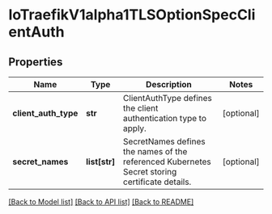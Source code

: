 # IoTraefikV1alpha1TLSOptionSpecClientAuth

## Properties
Name | Type | Description | Notes
------------ | ------------- | ------------- | -------------
**client_auth_type** | **str** | ClientAuthType defines the client authentication type to apply. | [optional] 
**secret_names** | **list[str]** | SecretNames defines the names of the referenced Kubernetes Secret storing certificate details. | [optional] 

[[Back to Model list]](../README.md#documentation-for-models) [[Back to API list]](../README.md#documentation-for-api-endpoints) [[Back to README]](../README.md)


